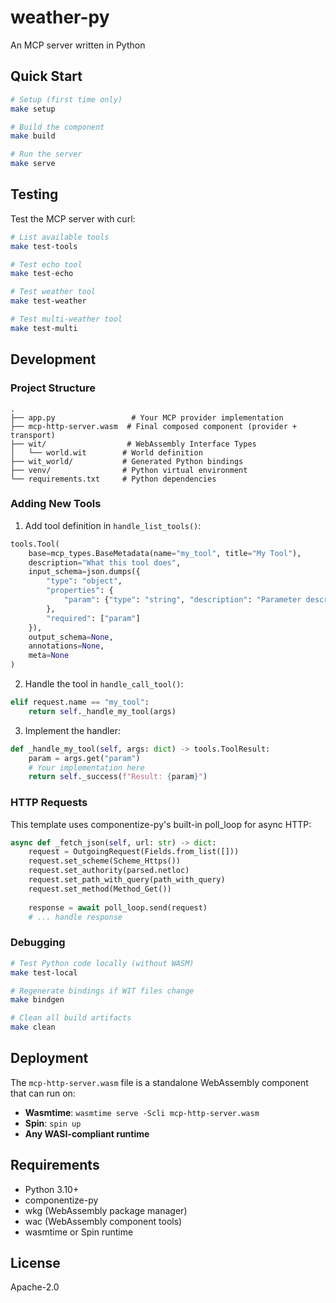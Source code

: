 # weather-py

An MCP server written in Python

## Quick Start

```bash
# Setup (first time only)
make setup

# Build the component
make build

# Run the server
make serve
```

## Testing

Test the MCP server with curl:

```bash
# List available tools
make test-tools

# Test echo tool
make test-echo

# Test weather tool
make test-weather

# Test multi-weather tool
make test-multi
```

## Development

### Project Structure

```
.
├── app.py                 # Your MCP provider implementation
├── mcp-http-server.wasm  # Final composed component (provider + transport)
├── wit/                  # WebAssembly Interface Types
│   └── world.wit        # World definition
├── wit_world/           # Generated Python bindings
├── venv/                # Python virtual environment
└── requirements.txt     # Python dependencies
```

### Adding New Tools

1. Add tool definition in `handle_list_tools()`:
```python
tools.Tool(
    base=mcp_types.BaseMetadata(name="my_tool", title="My Tool"),
    description="What this tool does",
    input_schema=json.dumps({
        "type": "object",
        "properties": {
            "param": {"type": "string", "description": "Parameter description"}
        },
        "required": ["param"]
    }),
    output_schema=None,
    annotations=None,
    meta=None
)
```

2. Handle the tool in `handle_call_tool()`:
```python
elif request.name == "my_tool":
    return self._handle_my_tool(args)
```

3. Implement the handler:
```python
def _handle_my_tool(self, args: dict) -> tools.ToolResult:
    param = args.get("param")
    # Your implementation here
    return self._success(f"Result: {param}")
```

### HTTP Requests

This template uses componentize-py's built-in poll_loop for async HTTP:

```python
async def _fetch_json(self, url: str) -> dict:
    request = OutgoingRequest(Fields.from_list([]))
    request.set_scheme(Scheme_Https())
    request.set_authority(parsed.netloc)
    request.set_path_with_query(path_with_query)
    request.set_method(Method_Get())
    
    response = await poll_loop.send(request)
    # ... handle response
```

### Debugging

```bash
# Test Python code locally (without WASM)
make test-local

# Regenerate bindings if WIT files change
make bindgen

# Clean all build artifacts
make clean
```

## Deployment

The `mcp-http-server.wasm` file is a standalone WebAssembly component that can run on:

- **Wasmtime**: `wasmtime serve -Scli mcp-http-server.wasm`
- **Spin**: `spin up`
- **Any WASI-compliant runtime**

## Requirements

- Python 3.10+
- componentize-py
- wkg (WebAssembly package manager)
- wac (WebAssembly component tools)
- wasmtime or Spin runtime

## License

Apache-2.0